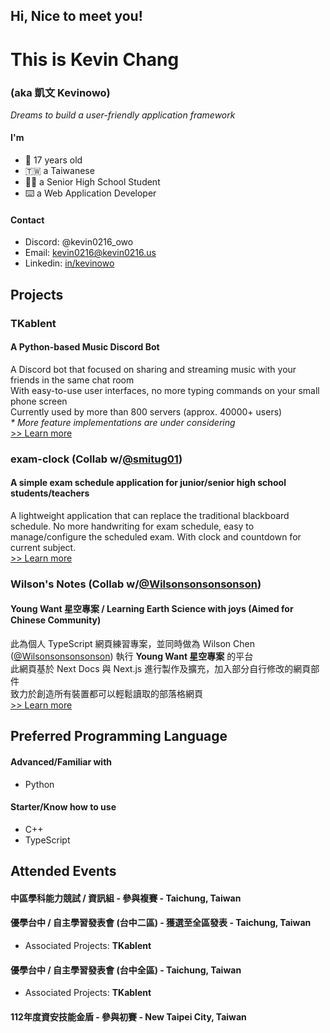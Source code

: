 ## Hi, Nice to meet you!
# This is Kevin Chang
### (aka 凱文 Kevinowo)
_Dreams to build a user-friendly application framework_

#### I'm
- :birthday: 17 years old
- :taiwan: a Taiwanese
- :student: a Senior High School Student
- :keyboard: a Web Application Developer

#### Contact
- Discord: @kevin0216_owo
- Email: [kevin0216@kevin0216.us](mailto:kevin0216@kevin0216.us)
- Linkedin: [in/kevinowo](www.linkedin.com/in/kevinowo)

## Projects
### TKablent
#### A Python-based Music Discord Bot
A Discord bot that focused on sharing and streaming music with your friends in the same chat room  
With easy-to-use user interfaces, no more typing commands on your small phone screen  
Currently used by more than 800 servers (approx. 40000+ users)  
_* More feature implementations are under considering_  
[>> Learn more](https://github.com/TK-Entertainment/tkablent_music)

### exam-clock (Collab w/[@smitug01](https://github.com/smitug01))
#### A simple exam schedule application for junior/senior high school students/teachers
A lightweight application that can replace the traditional blackboard schedule.
No more handwriting for exam schedule, easy to manage/configure the scheduled exam.
With clock and countdown for current subject.  
[>> Learn more](https://github.com/smitug01/exam-clock)

### Wilson's Notes (Collab w/[@Wilsonsonsonsonson](https://github.com/Wilsonsonsonsonson))
#### Young Want 星空專案 / Learning Earth Science with joys (Aimed for Chinese Community)
此為個人 TypeScript 網頁練習專案，並同時做為 Wilson Chen ([@Wilsonsonsonsonson](https://github.com/Wilsonsonsonsonson)) 執行 **Young Want 星空專案** 的平台  
此網頁基於 Next Docs 與 Next.js 進行製作及擴充，加入部分自行修改的網頁部件  
致力於創造所有裝置都可以輕鬆讀取的部落格網頁  
[>> Learn more](https://github.com/TK-Entertainment/wilson-webpage)

## Preferred Programming Language
#### Advanced/Familiar with
- Python
  
#### Starter/Know how to use
- C++
- TypeScript

## Attended Events
#### 中區學科能力競試 / 資訊組 - 參與複賽 - Taichung, Taiwan
#### 優學台中 / 自主學習發表會 (台中二區) - 獲選至全區發表 - Taichung, Taiwan
- Associated Projects: **TKablent**
#### 優學台中 / 自主學習發表會 (台中全區) - Taichung, Taiwan
- Associated Projects: **TKablent**
#### 112年度資安技能金盾 - 參與初賽 - New Taipei City, Taiwan
